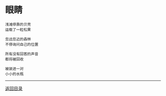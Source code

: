 # 眼睛

```
浅滩停靠的贝壳
运载了一粒松果

忽远忽近的森林
不停询问自己的位置

所有没有回答的声音
都将被回收

被装进一对
小小的水瓶
```



---



[返回目录](./index.html)